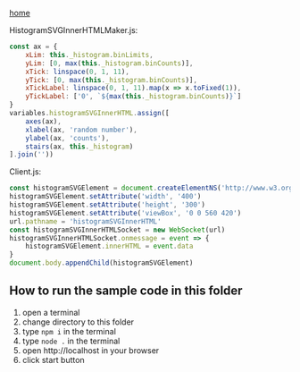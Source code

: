 [home](../README.md)

HistogramSVGInnerHTMLMaker.js:
```js
const ax = {
    xLim: this._histogram.binLimits,
    yLim: [0, max(this._histogram.binCounts)],
    xTick: linspace(0, 1, 11),
    yTick: [0, max(this._histogram.binCounts)],
    xTickLabel: linspace(0, 1, 11).map(x => x.toFixed(1)),
    yTickLabel: ['0', `${max(this._histogram.binCounts)}`]
}
variables.histogramSVGInnerHTML.assign([
    axes(ax),
    xlabel(ax, 'random number'),
    ylabel(ax, 'counts'),
    stairs(ax, this._histogram)
].join(''))
```

Client.js:
```js
const histogramSVGElement = document.createElementNS('http://www.w3.org/2000/svg', 'svg')
histogramSVGElement.setAttribute('width', '400')
histogramSVGElement.setAttribute('height', '300')
histogramSVGElement.setAttribute('viewBox', '0 0 560 420')
url.pathname = 'histogramSVGInnerHTML'
const histogramSVGInnerHTMLSocket = new WebSocket(url)
histogramSVGInnerHTMLSocket.onmessage = event => {
    histogramSVGElement.innerHTML = event.data
}
document.body.appendChild(histogramSVGElement)
```

## How to run the sample code in this folder
1. open a terminal
1. change directory to this folder
1. type `npm i` in the terminal
1. type `node .` in the terminal
1. open http://localhost in your browser
1. click start button
